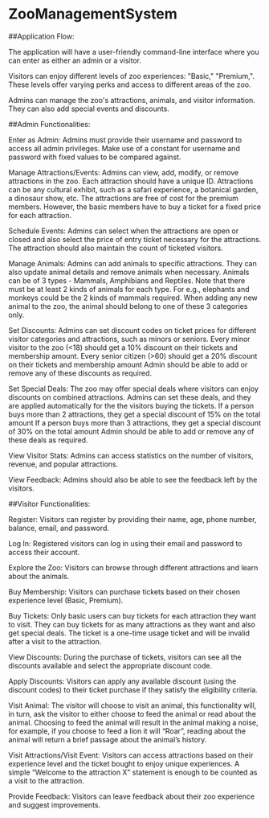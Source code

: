 # ZooManagementSystem
##Application Flow:

The application will have a user-friendly command-line interface where you can enter as either an admin or a visitor.

Visitors can enjoy different levels of zoo experiences: "Basic," "Premium,". These levels offer varying perks and access to different areas of the zoo.

Admins can manage the zoo's attractions, animals, and visitor information. They can also add special events and discounts.

##Admin Functionalities:

Enter as Admin: Admins must provide their username and password to access all admin privileges. Make use of a constant for username and password with fixed values to be compared against.

Manage Attractions/Events: Admins can view, add, modify, or remove attractions in the zoo. Each attraction should have a unique ID. Attractions can be any cultural exhibit, such as a safari experience, a botanical garden, a dinosaur show, etc. The attractions are free of cost for the premium members. However, the basic members have to buy a ticket for a fixed price for each attraction.   

Schedule Events: Admins can select when the attractions are open or closed and also select the price of entry ticket necessary for the attractions. The attraction should also maintain the count of ticketed visitors.

Manage Animals: Admins can add animals to specific attractions. They can also update animal details and remove animals when necessary. Animals can be of 3 types - Mammals, Amphibians and Reptiles. Note that there must be at least 2 kinds of animals for each type. For e.g., elephants and monkeys could be the 2 kinds of mammals required. When adding any new animal to the zoo, the animal should belong to one of these 3 categories only.

Set Discounts: Admins can set discount codes on ticket prices for different visitor categories and attractions, such as minors or seniors.
Every minor visitor to the zoo (<18) should get a 10% discount on their tickets and membership amount.
Every senior citizen (>60) should get a 20% discount on their tickets and membership amount
Admin should be able to add or remove any of these discounts as required.

Set Special Deals: The zoo may offer special deals where visitors can enjoy discounts on combined attractions. Admins can set these deals, and they are applied automatically for the the visitors buying the tickets.
If a person buys more than 2 attractions, they get a special discount of 15% on the total amount
If a person buys more than 3 attractions, they get a special discount of 30% on the total amount
Admin should be able to add or remove any of these deals as required.

View Visitor Stats: Admins can access statistics on the number of visitors, revenue, and popular attractions.

View Feedback: Admins should also be able to see the feedback left by the visitors.


##Visitor Functionalities:

Register: Visitors can register by providing their name, age, phone number, balance, email, and password.

Log In: Registered visitors can log in using their email and password to access their account.

Explore the Zoo: Visitors can browse through different attractions and learn about the animals.

Buy Membership:  Visitors can purchase tickets based on their chosen experience level (Basic, Premium).

Buy Tickets: Only basic users can buy tickets for each attraction they want to visit. They can buy tickets for as many attractions as they want and also get special deals. The ticket is a one-time usage ticket and will be invalid after a visit to the attraction.

View Discounts: During the purchase of tickets, visitors can see all the discounts available and select the appropriate discount code. 

Apply Discounts: Visitors can apply any available discount (using the discount codes) to their ticket purchase if they satisfy the eligibility criteria.

Visit Animal: The visitor will choose to visit an animal, this functionality will, in turn, ask the visitor to either choose to feed the animal or read about the animal. Choosing to feed the animal will result in the animal making a noise, for example, if you choose to feed a lion it will “Roar”, reading about the animal will return a brief passage about the animal’s history.

Visit Attractions/Visit Event: Visitors can access attractions based on their experience level and the ticket bought to enjoy unique experiences. A simple “Welcome to the attraction X” statement is enough to be counted as a visit to the attraction. 

Provide Feedback: Visitors can leave feedback about their zoo experience and suggest improvements.


